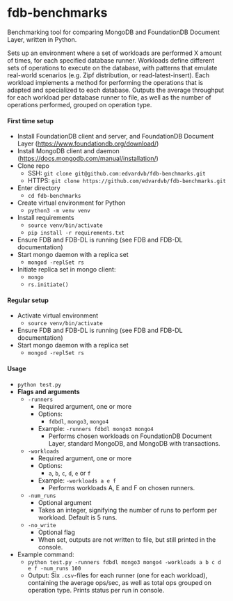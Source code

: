 # fdb-benchmarks
Benchmarking tool for comparing MongoDB and FoundationDB Document Layer, written in Python.

Sets up an environment where a set of workloads are performed X amount of times, for each specified database runner. Workloads define different sets of operations to execute on the database, with patterns that emulate real-world scenarios (e.g. Zipf distribution, or read-latest-insert). Each workload implements a method for performing the operations that is adapted and specialized to each database. Outputs the average throughput for each workload per database runner to file, as well as the number of operations performed, grouped on operation type.

#### First time setup
- Install FoundationDB client and server, and FoundationDB Document Layer (https://www.foundationdb.org/download/)
- Install MongoDB client and daemon (https://docs.mongodb.com/manual/installation/)
- Clone repo
  - SSH: `git clone git@github.com:edvardvb/fdb-benchmarks.git`
  - HTTPS: `git clone https://github.com/edvardvb/fdb-benchmarks.git`
- Enter directory
  - `cd fdb-benchmarks`
- Create virtual environment for Python
  - `python3 -m venv venv`
- Install requirements
  - `source venv/bin/activate`
  - `pip install -r requirements.txt`
- Ensure FDB and FDB-DL is running (see FDB and FDB-DL documentation)
- Start mongo daemon with a replica set
  - `mongod -replSet rs`
- Initiate replica set in mongo client: 
  - `mongo`
  - `rs.initiate()`

#### Regular setup
- Activate virtual environment
  - `source venv/bin/activate`
- Ensure FDB and FDB-DL is running (see FDB and FDB-DL documentation)
- Start mongo daemon with a replica set
  - `mongod -replSet rs`
  
#### Usage
- `python test.py`
- **Flags and arguments**
  - `-runners`
    - Required argument, one or more
    - Options:
      - `fdbdl`, `mongo3`, `mongo4`
    - Example: `-runners fdbdl mongo3 mongo4`
      - Performs chosen workloads on FoundationDB Document Layer, standard MongoDB, and MongoDB with transactions. 
  - `-workloads`
    - Required argument, one or more
    - Options:
      - `a`, `b`, `c`, `d`, `e` or `f`
    - Example: `-workloads a e f`
      - Performs workloads A, E and F on chosen runners.
  - `-num_runs` 
    - Optional argument
    - Takes an integer, signifying the number of runs to perform per workload. Default is 5 runs.
  - `-no_write`
    - Optional flag
    - When set, outputs are not written to file, but still printed in the console.
- Example command:
  - `python test.py -runners fdbdl mongo3 mongo4 -workloads a b c d e f -num_runs 100`
  - Output: Six `.csv`-files for each runner (one for each workload), containing the average ops/sec, as well as total ops grouped on operation type. Prints status per run in console.
